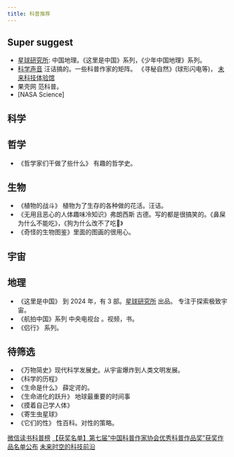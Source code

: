 ```yaml
---
title: 科普推荐
---
```


## Super suggest
* [星球研究所](http://www.iloveplanet.cn/): 中国地理。《这里是中国》系列，《少年中国地理》系列。
* [科学声音](https://www.kexueshengyin.com/) 汪诘搞的。一些科普作家的矩阵。 《寻秘自然》(球形闪电等)， [未来科技体验馆](https://m.ximalaya.com/album/29593872)
* 果壳网 范科普。
* [NASA Science]

## 科学


## 哲学
* 《哲学家们干做了些什么》 有趣的哲学史。


## 生物
* 《植物的战斗》 植物为了生存的各种做的花活。汪诘。
* 《无用且恶心的人体趣味冷知识》弗朗西斯 古德。写的都是很搞笑的。《鼻屎为什么不能吃》，《狗为什么改不了吃💩》
* 《奇怪的生物图鉴》里面的图画的很用心。


## 宇宙

## 地理
* 《这里是中国》 到 2024 年，有 3 部。[星球研究所](http://www.iloveplanet.cn/) 出品。 专注于探索极致宇宙。
* 《航拍中国》系列 中央电视台 。视频，书。
* 《侣行》 系列。


## 待筛选
* 《万物简史》现代科学发展史。从宇宙爆炸到人类文明发展。
* 《科学的历程》
* 《生命是什么》 薛定谔的。
* 《生命进化的跃升》 地球最重要的时间事
* 《摸着自己学人体》
* 《寄生虫星球》
* 《它们的性》 性百科。对性的策略。

[微信读书科普榜](https://weread.qq.com/web/category/1500003)
[【获奖名单】第七届“中国科普作家协会优秀科普作品奖”获奖作品名单公布](https://www.kpcswa.org.cn/web/press/notice/0QU2G2022.html)
[未来时空的科技前沿](https://weread.qq.com/web/reader/4c632920813ab92d0g013bd9)